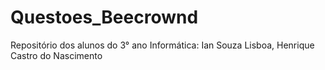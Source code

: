 # Questoes_Beecrownd
Repositório dos alunos do 3° ano Informática: Ian Souza Lisboa, Henrique Castro do Nascimento
